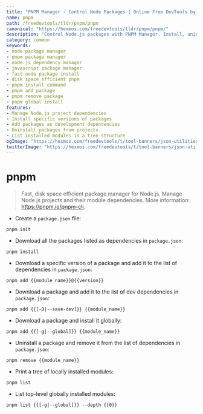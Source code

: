 ```yaml
---
title: "PNPM Manager - Control Node Packages | Online Free DevTools by Hexmos"
name: pnpm
path: /freedevtools/tldr/pnpm/pnpm
canonical: "https://hexmos.com/freedevtools/tldr/pnpm/pnpm/"
description: "Control Node.js packages with PNPM Manager. Install, uninstall, and manage dependencies efficiently. Improve project speed and disk space. Free online tool, no registration required."
category: common
keywords:
- node package manager
- pnpm package manager
- node.js dependency manager
- javascript package manager
- fast node package install
- disk space efficient pnpm
- pnpm install command
- pnpm add package
- pnpm remove package
- pnpm global install
features:
- Manage Node.js project dependencies
- Install specific versions of packages
- Add packages as development dependencies
- Uninstall packages from projects
- List installed modules in a tree structure
ogImage: "https://hexmos.com/freedevtools/t/tool-banners/json-utilities-banner.png"
twitterImage: "https://hexmos.com/freedevtools/t/tool-banners/json-utilities-banner.png"
---
```


# pnpm

> Fast, disk space efficient package manager for Node.js.
> Manage Node.js projects and their module dependencies.
> More information: <https://pnpm.io/pnpm-cli>.

- Create a `package.json` file:

`pnpm init`

- Download all the packages listed as dependencies in `package.json`:

`pnpm install`

- Download a specific version of a package and add it to the list of dependencies in `package.json`:

`pnpm add {{module_name}}@{{version}}`

- Download a package and add it to the list of dev dependencies in `package.json`:

`pnpm add {{[-D|--save-dev]}} {{module_name}}`

- Download a package and install it globally:

`pnpm add {{[-g|--global]}} {{module_name}}`

- Uninstall a package and remove it from the list of dependencies in `package.json`:

`pnpm remove {{module_name}}`

- Print a tree of locally installed modules:

`pnpm list`

- List top-level globally installed modules:

`pnpm list {{[-g|--global]}} --depth {{0}}`
